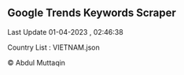 

## Google Trends Keywords Scraper 
 
Last Update 01-04-2023 , 02:46:38

Country List :
VIETNAM.json



© Abdul Muttaqin 
